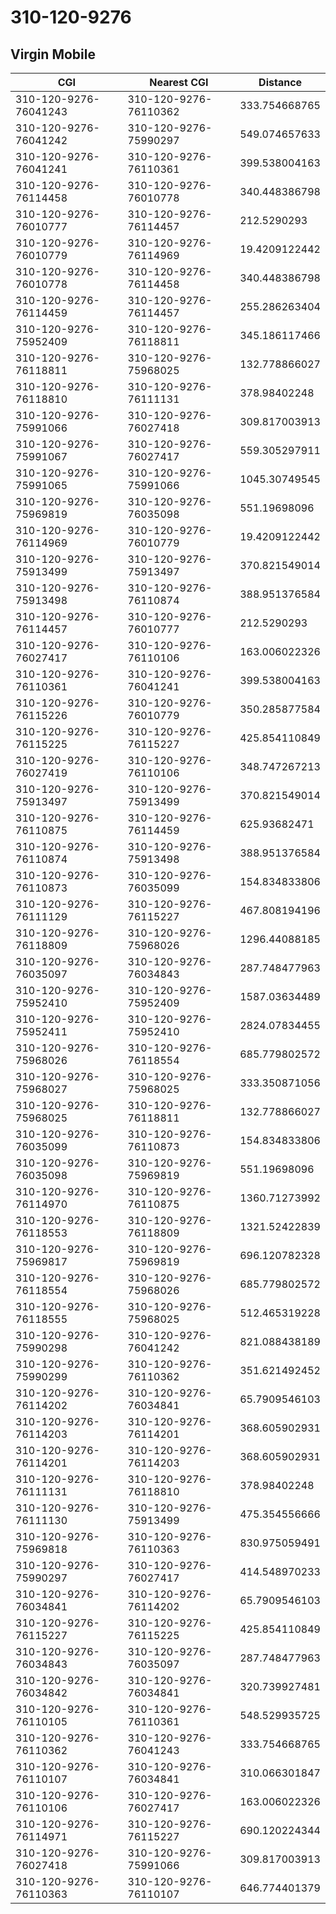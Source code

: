 # 310-120-9276
## Virgin Mobile


| CGI | Nearest CGI | Distance |
|-----|-------------|----------|
| 310-120-9276-76041243 | 310-120-9276-76110362 | 333.754668765 |
| 310-120-9276-76041242 | 310-120-9276-75990297 | 549.074657633 |
| 310-120-9276-76041241 | 310-120-9276-76110361 | 399.538004163 |
| 310-120-9276-76114458 | 310-120-9276-76010778 | 340.448386798 |
| 310-120-9276-76010777 | 310-120-9276-76114457 | 212.5290293 |
| 310-120-9276-76010779 | 310-120-9276-76114969 | 19.4209122442 |
| 310-120-9276-76010778 | 310-120-9276-76114458 | 340.448386798 |
| 310-120-9276-76114459 | 310-120-9276-76114457 | 255.286263404 |
| 310-120-9276-75952409 | 310-120-9276-76118811 | 345.186117466 |
| 310-120-9276-76118811 | 310-120-9276-75968025 | 132.778866027 |
| 310-120-9276-76118810 | 310-120-9276-76111131 | 378.98402248 |
| 310-120-9276-75991066 | 310-120-9276-76027418 | 309.817003913 |
| 310-120-9276-75991067 | 310-120-9276-76027417 | 559.305297911 |
| 310-120-9276-75991065 | 310-120-9276-75991066 | 1045.30749545 |
| 310-120-9276-75969819 | 310-120-9276-76035098 | 551.19698096 |
| 310-120-9276-76114969 | 310-120-9276-76010779 | 19.4209122442 |
| 310-120-9276-75913499 | 310-120-9276-75913497 | 370.821549014 |
| 310-120-9276-75913498 | 310-120-9276-76110874 | 388.951376584 |
| 310-120-9276-76114457 | 310-120-9276-76010777 | 212.5290293 |
| 310-120-9276-76027417 | 310-120-9276-76110106 | 163.006022326 |
| 310-120-9276-76110361 | 310-120-9276-76041241 | 399.538004163 |
| 310-120-9276-76115226 | 310-120-9276-76010779 | 350.285877584 |
| 310-120-9276-76115225 | 310-120-9276-76115227 | 425.854110849 |
| 310-120-9276-76027419 | 310-120-9276-76110106 | 348.747267213 |
| 310-120-9276-75913497 | 310-120-9276-75913499 | 370.821549014 |
| 310-120-9276-76110875 | 310-120-9276-76114459 | 625.93682471 |
| 310-120-9276-76110874 | 310-120-9276-75913498 | 388.951376584 |
| 310-120-9276-76110873 | 310-120-9276-76035099 | 154.834833806 |
| 310-120-9276-76111129 | 310-120-9276-76115227 | 467.808194196 |
| 310-120-9276-76118809 | 310-120-9276-75968026 | 1296.44088185 |
| 310-120-9276-76035097 | 310-120-9276-76034843 | 287.748477963 |
| 310-120-9276-75952410 | 310-120-9276-75952409 | 1587.03634489 |
| 310-120-9276-75952411 | 310-120-9276-75952410 | 2824.07834455 |
| 310-120-9276-75968026 | 310-120-9276-76118554 | 685.779802572 |
| 310-120-9276-75968027 | 310-120-9276-75968025 | 333.350871056 |
| 310-120-9276-75968025 | 310-120-9276-76118811 | 132.778866027 |
| 310-120-9276-76035099 | 310-120-9276-76110873 | 154.834833806 |
| 310-120-9276-76035098 | 310-120-9276-75969819 | 551.19698096 |
| 310-120-9276-76114970 | 310-120-9276-76110875 | 1360.71273992 |
| 310-120-9276-76118553 | 310-120-9276-76118809 | 1321.52422839 |
| 310-120-9276-75969817 | 310-120-9276-75969819 | 696.120782328 |
| 310-120-9276-76118554 | 310-120-9276-75968026 | 685.779802572 |
| 310-120-9276-76118555 | 310-120-9276-75968025 | 512.465319228 |
| 310-120-9276-75990298 | 310-120-9276-76041242 | 821.088438189 |
| 310-120-9276-75990299 | 310-120-9276-76110362 | 351.621492452 |
| 310-120-9276-76114202 | 310-120-9276-76034841 | 65.7909546103 |
| 310-120-9276-76114203 | 310-120-9276-76114201 | 368.605902931 |
| 310-120-9276-76114201 | 310-120-9276-76114203 | 368.605902931 |
| 310-120-9276-76111131 | 310-120-9276-76118810 | 378.98402248 |
| 310-120-9276-76111130 | 310-120-9276-75913499 | 475.354556666 |
| 310-120-9276-75969818 | 310-120-9276-76110363 | 830.975059491 |
| 310-120-9276-75990297 | 310-120-9276-76027417 | 414.548970233 |
| 310-120-9276-76034841 | 310-120-9276-76114202 | 65.7909546103 |
| 310-120-9276-76115227 | 310-120-9276-76115225 | 425.854110849 |
| 310-120-9276-76034843 | 310-120-9276-76035097 | 287.748477963 |
| 310-120-9276-76034842 | 310-120-9276-76034841 | 320.739927481 |
| 310-120-9276-76110105 | 310-120-9276-76110361 | 548.529935725 |
| 310-120-9276-76110362 | 310-120-9276-76041243 | 333.754668765 |
| 310-120-9276-76110107 | 310-120-9276-76034841 | 310.066301847 |
| 310-120-9276-76110106 | 310-120-9276-76027417 | 163.006022326 |
| 310-120-9276-76114971 | 310-120-9276-76115227 | 690.120224344 |
| 310-120-9276-76027418 | 310-120-9276-75991066 | 309.817003913 |
| 310-120-9276-76110363 | 310-120-9276-76110107 | 646.774401379 |
